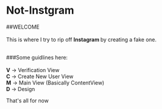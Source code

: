 # Not-Instgram

##WELCOME <br/>
<br/>
This is where I try to rip off <b> Instagram </b> by creating a fake one. <br/>
<br/>

###Some guidlines here: <br/>
<br/>
<b>V</b> -> Verification View <br/>
<b>C</b> -> Create New User View <br/>
<b>M</b> -> Main View (Basically ContentView) <br/>
<b>D</b> -> Design <br/>

That's all for now
